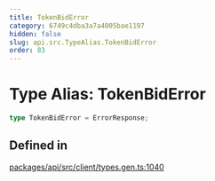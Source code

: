 ```yaml
---
title: TokenBidError
category: 6749c4dba3a7a4005bae1197
hidden: false
slug: api.src.TypeAlias.TokenBidError
order: 83
---
```


# Type Alias: TokenBidError

```ts
type TokenBidError = ErrorResponse;
```

## Defined in

[packages/api/src/client/types.gen.ts:1040](https://github.com/zkcloudworker/minatokens-lib/blob/main/packages/api/src/client/types.gen.ts#L1040)
